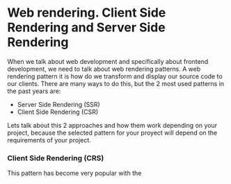 # Web rendering. Client Side Rendering and Server Side Rendering

When we talk about web development and specifically about frontend development, we need to talk about web rendering patterns. A web rendering pattern it is how do we transform and display our source code to our clients. There are many ways to do this, but the 2 most used patterns in the past years are:

- Server Side Rendering (SSR)
- Client Side Rendering (CSR)

Lets talk about this 2 approaches and how them work depending on your project, because the selected pattern for your proyect will depend on the requirements of your project.

### Client Side Rendering (CRS)

This pattern has become very popular with the 